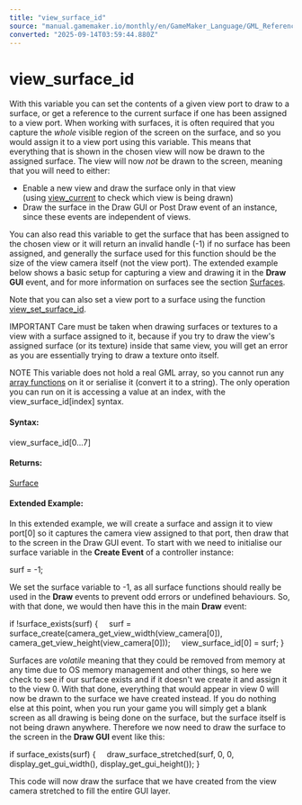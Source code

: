 ```yaml
---
title: "view_surface_id"
source: "manual.gamemaker.io/monthly/en/GameMaker_Language/GML_Reference/Cameras_And_Display/Cameras_And_Viewports/view_surface_id.htm"
converted: "2025-09-14T03:59:44.880Z"
---
```


# view\_surface\_id

With this variable you can set the contents of a given view port to draw to a surface, or get a reference to the current surface if one has been assigned to a view port. When working with surfaces, it is often required that you capture the _whole_ visible region of the screen on the surface, and so you would assign it to a view port using this variable. This means that everything that is shown in the chosen view will now be drawn to the assigned surface. The view will now _not_ be drawn to the screen, meaning that you will need to either:

-   Enable a new view and draw the surface only in that view (using [view\_current](view_current.md) to check which view is being drawn)
-   Draw the surface in the Draw GUI or Post Draw event of an instance, since these events are independent of views.

You can also read this variable to get the surface that has been assigned to the chosen view or it will return an invalid handle (\-1) if no surface has been assigned, and generally the surface used for this function should be the size of the view camera itself (not the view port). The extended example below shows a basic setup for capturing a view and drawing it in the **Draw GUI** event, and for more information on surfaces see the section [Surfaces](../../Drawing/Surfaces/Surfaces.md).

Note that you can also set a view port to a surface using the function [view\_set\_surface\_id](view_set_surface_id.md).

IMPORTANT Care must be taken when drawing surfaces or textures to a view with a surface assigned to it, because if you try to draw the view's assigned surface (or its texture) inside that same view, you will get an error as you are essentially trying to draw a texture onto itself.

NOTE This variable does not hold a real GML array, so you cannot run any [array functions](../../Variable_Functions/Array_Functions.md) on it or serialise it (convert it to a string). The only operation you can run on it is accessing a value at an index, with the view\_surface\_id\[index\] syntax.

#### Syntax:

view\_surface\_id\[0...7\]

#### Returns:

[Surface](../../Drawing/Surfaces/surface_create.md)

#### Extended Example:

In this extended example, we will create a surface and assign it to view port\[0\] so it captures the camera view assigned to that port, then draw that to the screen in the Draw GUI event. To start with we need to initialise our surface variable in the **Create Event** of a controller instance:

surf = -1;

We set the surface variable to -1, as all surface functions should really be used in the **Draw** events to prevent odd errors or undefined behaviours. So, with that done, we would then have this in the main **Draw** event:

if !surface\_exists(surf)
{
    surf = surface\_create(camera\_get\_view\_width(view\_camera\[0\]), camera\_get\_view\_height(view\_camera\[0\]));
    view\_surface\_id\[0\] = surf;
}

Surfaces are _volatile_ meaning that they could be removed from memory at any time due to OS memory management and other things, so here we check to see if our surface exists and if it doesn't we create it and assign it to the view 0. With that done, everything that would appear in view 0 will now be drawn to the surface we have created instead. If you do nothing else at this point, when you run your game you will simply get a blank screen as all drawing is being done on the surface, but the surface itself is not being drawn anywhere. Therefore we now need to draw the surface to the screen in the **Draw GUI** event like this:

if surface\_exists(surf)
{
    draw\_surface\_stretched(surf, 0, 0, display\_get\_gui\_width(), display\_get\_gui\_height());
}

This code will now draw the surface that we have created from the view camera stretched to fill the entire GUI layer.